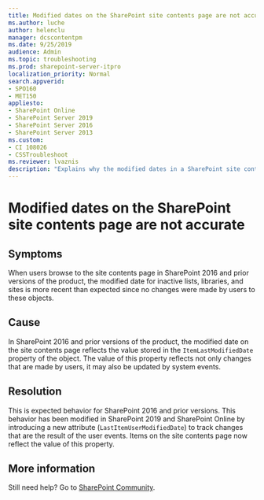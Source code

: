 ```yaml
---
title: Modified dates on the SharePoint site contents page are not accurate
ms.author: luche
author: helenclu
manager: dcscontentpm
ms.date: 9/25/2019
audience: Admin
ms.topic: troubleshooting
ms.prod: sharepoint-server-itpro
localization_priority: Normal
search.appverid:
- SPO160
- MET150
appliesto:
- SharePoint Online 
- SharePoint Server 2019
- SharePoint Server 2016
- SharePoint Server 2013
ms.custom: 
- CI 108026
- CSSTroubleshoot
ms.reviewer: lvaznis
description: "Explains why the modified dates in a SharePoint site contents page do not reflect the correct dates."
---
```


# Modified dates on the SharePoint site contents page are not accurate

## Symptoms
When users browse to the site contents page in SharePoint 2016 and prior versions of the product, the modified date for inactive lists, libraries, and sites is more recent than expected since no changes were made by users to these objects.

## Cause
In SharePoint 2016 and prior versions of the product, the modified date on the site contents page reflects the value stored in the <code>ItemLastModifiedDate</code> property of the object. The value of this property reflects not only changes that are made by users, it may also be updated by system events.

## Resolution
This is expected behavior for SharePoint 2016 and prior versions. This behavior has been modified in SharePoint 2019 and SharePoint Online by introducing a new attribute (<code>LastItemUserModifiedDate</code>) to track changes that are the result of the user events. Items on the site contents page now reflect the value of this property.

## More information

Still need help? Go to [SharePoint Community](https://techcommunity.microsoft.com/t5/sharepoint/ct-p/SharePoint).

